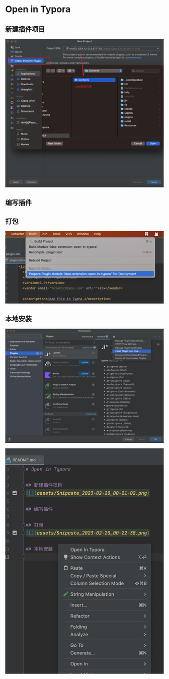 # Open in Typora

## 新建插件项目
![](assets/Snipaste_2023-02-20_00-21-02.png)

## 编写插件

## 打包
![](assets/Snipaste_2023-02-20_00-22-38.png)

## 本地安装
![](assets/Snipaste_2023-02-20_00-25-52.png)

![](assets/Snipaste_2023-02-20_00-27-21.png)